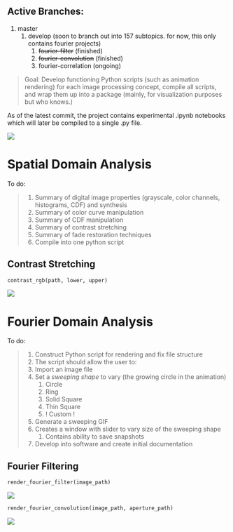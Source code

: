 
## Active Branches:

1. master
	1. develop (soon to branch out into 157 subtopics. for now, this only contains fourier projects)
		1. ~~fourier-filter~~ (finished)
		2. ~~fourier-convolution~~ (finished)
		3. fourier-correlation (ongoing)


> Goal: Develop functioning Python scripts (such as animation rendering) for each image processing concept, compile all scripts, and wrap them up into a package (mainly, for visualization purposes but who knows.)


As of the latest commit, the project contains experimental .ipynb notebooks which will later be compiled to a single .py file.



![](https://i.imgur.com/uucRH8l.png)


# Spatial Domain Analysis


To do:


> 1. Summary of digital image properties (grayscale, color channels, histograms, CDF) and synthesis
> 2. Summary of color curve manipulation
> 3. Summary of CDF manipulation
> 4. Summary of contrast stretching
> 5. Summary of fade restoration techniques
> 6. Compile into one python script


## Contrast Stretching

```python
contrast_rgb(path, lower, upper)
```


![](https://i.imgur.com/Kl4iMMf.gif)



# Fourier Domain Analysis


To do:

> 1. Construct Python script for rendering and fix file structure
> 2. The script should allow the user to:
> 	1. Import an image file
> 	2. Set a *sweeping shape* to vary (the growing circle in the animation)
> 		1. Circle
> 		2. Ring
> 		3. Solid Square
> 		4. Thin Square
> 		5. ! Custom !
> 	3. Generate a sweeping GIF
> 	4. Creates a window with slider to vary size of the sweeping shape
> 		1. Contains ability to save snapshots
> 5. Develop into software and create initial documentation



## Fourier Filtering

```python
render_fourier_filter(image_path)
```



![](https://i.imgur.com/mcpxypv.gif)





```python
render_fourier_convolution(image_path, aperture_path)
```

![](https://i.imgur.com/rTZXTi7.gif)

